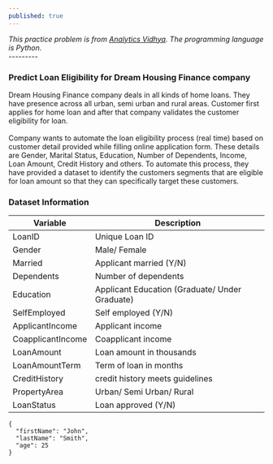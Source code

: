 ```yaml
---
published: true
---
```

_This practice problem is from [Analytics Vidhya](https://datahack.analyticsvidhya.com/contest/practice-problem-loan-prediction-iii/#About). The programming language is Python._<br>
---------<br>
### Predict Loan Eligibility for Dream Housing Finance company<br>
Dream Housing Finance company deals in all kinds of home loans. They have presence across all urban, semi urban and rural areas. Customer first applies for home loan and after that company validates the customer eligibility for loan.<br><br>
Company wants to automate the loan eligibility process (real time) based on customer detail provided while filling online application form. These details are Gender, Marital Status, Education, Number of Dependents, Income, Loan Amount, Credit History and others. To automate this process, they have provided a dataset to identify the customers segments that are eligible for loan amount so that they can specifically target these customers.<br>
### Dataset Information

| Variable | Description |
|----------|--------------|
| LoanID | Unique Loan ID |
| Gender | Male/ Female |
| Married | Applicant married (Y/N) |
| Dependents | Number of dependents |
| Education | Applicant Education (Graduate/ Under Graduate) |
| SelfEmployed | Self employed (Y/N) |
| ApplicantIncome | Applicant income |
| CoapplicantIncome | Coapplicant income |
| LoanAmount | Loan amount in thousands |
| LoanAmountTerm | Term of loan in months |
| CreditHistory | credit history meets guidelines |
| PropertyArea | Urban/ Semi Urban/ Rural |
| LoanStatus | Loan approved (Y/N) |


```
{
  "firstName": "John",
  "lastName": "Smith",
  "age": 25
}
```


